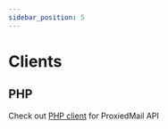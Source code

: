```yaml
---
sidebar_position: 5
---
```


# Clients

## PHP

Check out [PHP client](https://github.com/proxied-mail/proxiedmail-php-client/) for ProxiedMail API